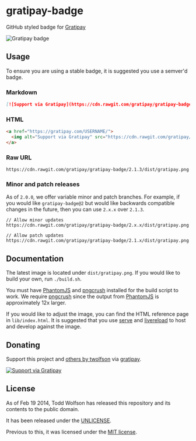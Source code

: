 # gratipay-badge

GitHub styled badge for [Gratipay][]

![Gratipay badge][]

[Gratipay]: https://gratipay.com/
[Gratipay badge]: http://rawgit.com/gratipay/gratipay-badge/dev/optimize-svg/dist/gratipay.svg

## Usage
To ensure you are using a stable badge, it is suggested you use a semver'd badge.

### Markdown

```md
[![Support via Gratipay](https://cdn.rawgit.com/gratipay/gratipay-badge/2.1.3/dist/gratipay.png)](https://gratipay.com/USERNAME/)
```

### HTML

```html
<a href="https://gratipay.com/USERNAME/">
  <img alt="Support via Gratipay" src="https://cdn.rawgit.com/gratipay/gratipay-badge/2.1.3/dist/gratipay.png"/>
</a>
```

### Raw URL

```
https://cdn.rawgit.com/gratipay/gratipay-badge/2.1.3/dist/gratipay.png
```

### Minor and patch releases
As of `2.0.0`, we offer variable minor and patch branches. For example, if you would like `gratipay-badge@2` but would like backwards compatible changes in the future, then you can use `2.x.x` over `2.1.3`.

```
// Allow minor updates
https://cdn.rawgit.com/gratipay/gratipay-badge/2.x.x/dist/gratipay.png

// Allow patch updates
https://cdn.rawgit.com/gratipay/gratipay-badge/2.1.x/dist/gratipay.png
```

## Documentation
The latest image is located under `dist/gratipay.png`. If you would like to build your own, run `./build.sh`.

You must have [PhantomJS][] and [pngcrush][] installed for the build script to work. We require [pngcrush][] since the output from [PhantomJS][] is approximately 12x larger.

If you would like to adjust the image, you can find the HTML reference page in `lib/index.html`. It is suggested that you use [serve][] and [livereload][] to host and develop against the image.

[PhantomJS]: http://phantomjs.org/
[pngcrush]: http://pmt.sourceforge.net/pngcrush/
[serve]: https://npmjs.org/package/serve
[livereload]: https://github.com/lepture/python-livereload

## Donating
Support this project and [others by twolfson][gratipay-twolfson] via [gratipay][gratipay-twolfson].

[![Support via Gratipay][gratipay]][gratipay-twolfson]

[gratipay]: https://cdn.rawgit.com/gratipay/gratipay-badge/2.1.3/dist/gratipay.png
[gratipay-twolfson]: https://gratipay.com/twolfson/

## License
As of Feb 19 2014, Todd Wolfson has released this repository and its contents to the public domain.

It has been released under the [UNLICENSE][].

[UNLICENSE]: UNLICENSE

Previous to this, it was licensed under the [MIT license][].

[MIT license]: https://github.com/gratipay/gratipay-badge/blob/ee5cc0ad6573ef6e80048c7229bc1b7c01942b4c/README.md#license
